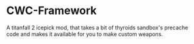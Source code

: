 # CWC-Framework
A titanfall 2 icepick mod, that takes a bit of thyroids sandbox's precache code and makes it available for you to make custom weapons.
